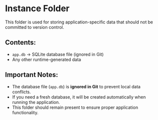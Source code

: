 # Instance Folder

This folder is used for storing application-specific data that should not be committed to version control.

## Contents:
- `app.db` → SQLite database file (ignored in Git)
- Any other runtime-generated data

## Important Notes:
- The database file (`app.db`) is **ignored in Git** to prevent local data conflicts.
- If you need a fresh database, it will be created automatically when running the application.
- This folder should remain present to ensure proper application functionality.
